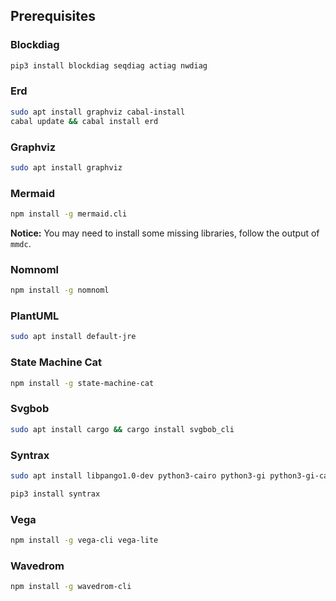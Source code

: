 
## Prerequisites

### Blockdiag

```bash
pip3 install blockdiag seqdiag actiag nwdiag
```

### Erd

```bash
sudo apt install graphviz cabal-install
cabal update && cabal install erd
```

### Graphviz

```bash
sudo apt install graphviz
```

### Mermaid

```bash
npm install -g mermaid.cli
```

**Notice:** You may need to install some missing libraries, follow the output of `mmdc`.

### Nomnoml

```bash
npm install -g nomnoml
```

### PlantUML

```bash
sudo apt install default-jre
```

### State Machine Cat

```bash
npm install -g state-machine-cat
```

### Svgbob

```bash
sudo apt install cargo && cargo install svgbob_cli
```

### Syntrax

```bash
sudo apt install libpango1.0-dev python3-cairo python3-gi python3-gi-cairo

pip3 install syntrax
```

### Vega

```bash
npm install -g vega-cli vega-lite
```

### Wavedrom

```bash
npm install -g wavedrom-cli
```
